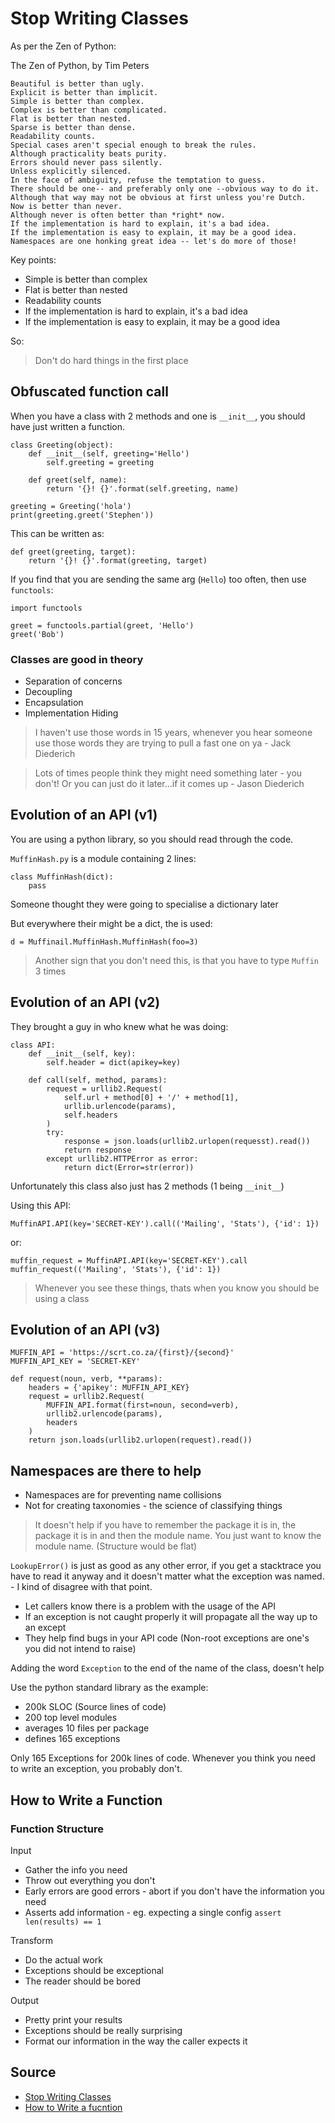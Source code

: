 # Stop Writing Classes

As per the Zen of Python:

The Zen of Python, by Tim Peters

    Beautiful is better than ugly.
    Explicit is better than implicit.
    Simple is better than complex.
    Complex is better than complicated.
    Flat is better than nested.
    Sparse is better than dense.
    Readability counts.
    Special cases aren't special enough to break the rules.
    Although practicality beats purity.
    Errors should never pass silently.
    Unless explicitly silenced.
    In the face of ambiguity, refuse the temptation to guess.
    There should be one-- and preferably only one --obvious way to do it.
    Although that way may not be obvious at first unless you're Dutch.
    Now is better than never.
    Although never is often better than *right* now.
    If the implementation is hard to explain, it's a bad idea.
    If the implementation is easy to explain, it may be a good idea.
    Namespaces are one honking great idea -- let's do more of those!

Key points:

* Simple is better than complex
* Flat is better than nested
* Readability counts
* If the implementation is hard to explain, it's a bad idea
* If the implementation is easy to explain, it may be a good idea

So:

> Don't do hard things in the first place

## Obfuscated function call

When you have a class with 2 methods and one is `__init__`, you should have just written a function.

    class Greeting(object):
        def __init__(self, greeting='Hello')
            self.greeting = greeting

        def greet(self, name):
            return '{}! {}'.format(self.greeting, name) 

    greeting = Greeting('hola')
    print(greeting.greet('Stephen'))

This can be written as:

    def greet(greeting, target):
        return '{}! {}'.format(greeting, target)

If you find that you are sending the same arg (`Hello`) too often, then use `functools`:

    import functools
    
    greet = functools.partial(greet, 'Hello')
    greet('Bob')

### Classes are good in theory

* Separation of concerns
* Decoupling
* Encapsulation
* Implementation Hiding

> I haven't use those words in 15 years, whenever you hear someone use those words they are trying to pull a fast one on ya - Jack Diederich

> Lots of times people think they might need something later - you don't! Or you can just do it later...if it comes up - Jason Diederich

## Evolution of an API (v1)

You are using a python library, so you should read through the code.

`MuffinHash.py` is a module containing 2 lines:

    class MuffinHash(dict):
        pass

Someone thought they were going to specialise a dictionary later

But everywhere their might be a dict, the is used:

    d = Muffinail.MuffinHash.MuffinHash(foo=3)

> Another sign that you don't need this, is that you have to type `Muffin` 3 times

## Evolution of an API (v2)

They brought a guy in who knew what he was doing:

    class API:
        def __init__(self, key):
            self.header = dict(apikey=key)
        
        def call(self, method, params):
            request = urllib2.Request(
                self.url + method[0] + '/' + method[1],
                urllib.urlencode(params),
                self.headers
            )
            try:
                response = json.loads(urllib2.urlopen(requesst).read())
                return response
            except urllib2.HTTPError as error:
                return dict(Error=str(error))

Unfortunately this class also just has 2 methods (1 being `__init__`)

Using this API:

    MuffinAPI.API(key='SECRET-KEY').call(('Mailing', 'Stats'), {'id': 1})

or:

    muffin_request = MuffinAPI.API(key='SECRET-KEY').call
    muffin_request(('Mailing', 'Stats'), {'id': 1})

> Whenever you see these things, thats when you know you should be using a class

## Evolution of an API (v3)

    MUFFIN_API = 'https://scrt.co.za/{first}/{second}'
    MUFFIN_API_KEY = 'SECRET-KEY'

    def request(noun, verb, **params):
        headers = {'apikey': MUFFIN_API_KEY}
        request = urllib2.Request(
            MUFFIN_API.format(first=noun, second=verb),
            urllib2.urlencode(params),
            headers
        )
        return json.loads(urllib2.urlopen(request).read())

## Namespaces are there to help

* Namespaces are for preventing name collisions
* Not for creating taxonomies - the science of classifying things

> It doesn't help if you have to remember the package it is in, the package it is in and then the module name. You just want to know the module name. (Structure would be flat)

`LookupError()` is just as good as any other error, if you get a stacktrace you have to read it anyway and it doesn't matter what the exception was named. - I kind of disagree with that point.

* Let callers know there is a problem with the usage of the API
* If an exception is not caught properly it will propagate all the way up to an except
* They help find bugs in your API code (Non-root exceptions are one's you did not intend to raise)

Adding the word `Exception` to the end of the name of the class, doesn't help

Use the python standard library as the example:

* 200k SLOC (Source lines of code)
* 200 top level modules
* averages 10 files per package
* defines 165 exceptions

Only 165 Exceptions for 200k lines of code. Whenever you think you need to write an exception, you probably don't.

## How to Write a Function

### Function Structure

Input

* Gather the info you need
* Throw out everything you don't
* Early errors are good errors - abort if you don't have the information you need
* Asserts add information - eg. expecting a single config `assert len(results) == 1`

Transform

* Do the actual work
* Exceptions should be exceptional
* The reader should be bored

Output

* Pretty print your results
* Exceptions should be really surprising
* Format our information in the way the caller expects it



## Source

* [Stop Writing Classes](https://pyvideo.org/pycon-us-2012/stop-writing-classes.html)
* [How to Write a fucntion](https://pyvideo.org/pycon-us-2018/howto-write-a-function.html)

